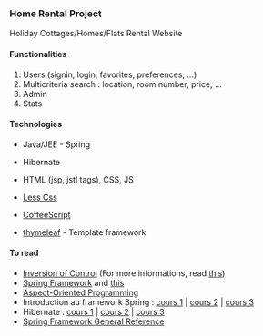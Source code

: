 ### Home Rental Project ###

Holiday Cottages/Homes/Flats Rental Website

#### Functionalities ####

1. Users (signin, login, favorites, preferences, ...)
2. Multicriteria search : location, room number, price, ...
3. Admin
4. Stats

#### Technologies ####

+ Java/JEE - Spring
+ Hibernate
+ HTML (jsp, jstl tags), CSS, JS

+ [Less Css][13]
+ [CoffeeScript][14]
+ [thymeleaf][15] - Template framework
#### To read ####

+ [Inversion of Control][1] (For more informations, read [this][4])
+ [Spring Framework][2] and [this][6]
+ [Aspect-Oriented Programming][3]
+ Introduction au framework Spring : [cours 1][5] | [cours 2][7] | [cours 3][8]
+ Hibernate : [cours 1][9] | [cours 2][11] | [cours 3][12]
+ [Spring Framework General Reference][10]

[1]: http://fr.wikipedia.org/wiki/Spring_framework
[2]: http://fr.wikipedia.org/wiki/Spring_framework
[3]: http://fr.wikipedia.org/wiki/Programmation_orient%C3%A9e_aspect
[4]: http://www.martinfowler.com/articles/injection.html
[5]: http://ego.developpez.com/spring/
[6]: http://w3blog.fr/2009/10/09/framework-spring/
[7]: http://yannart.developpez.com/java/spring/tutoriel/
[8]: http://w3blog.fr/2010/10/18/realisation-projet-spring/
[9]: http://w3blog.fr/2008/08/21/framework-hibernate/
[10]: http://www.tutorialspoint.com/spring/spring_overview.htm
[11]: http://www.dzone.com/tutorials/java/spring/spring-hibernate-integration-1.html
[12]: http://www.mkyong.com/spring/maven-spring-hibernate-mysql-example/
[13]: https://github.com/marceloverdijk/lesscss-maven-plugin
[14]: https://github.com/iron9light/coffeescript-maven-plugin
[15]: http://www.thymeleaf.org/documentation.html